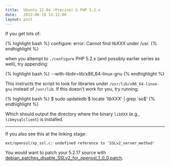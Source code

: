 ```yaml
---
title:  Ubuntu 12.04 (Precise) & PHP 5.2.x
date:   2012-06-18 14:12:00
layout: post
---
```


If you get lots of:

{% highlight bash %}
configure: error: Cannot find libXXX under /usr.
{% endhighlight %}

when you attempt to `./configure` PHP 5.2.x (and possibly earlier series as well), try appending:

{% highlight bash %}
--with-libdir=lib/x86_64-linux-gnu
{% endhighlight %}

This instructs the script to look for libraries under `/usr/lib/x86_64-linux-gnu` instead of `/usr/lib`. If this doesn't work for you, try running:

{% highlight bash %}
$ sudo updatedb
$ locate 'libXXX' | grep 'so$'
{% endhighlight %}

Which should output the directory where the binary `libXXX` (e.g., `libmysqlclient`) is installed.

----

If you also see this at the linking stage:

    ext/openssl/xp_ssl.c: undefined reference to `SSLv2_server_method'

You would want to patch your 5.2.17 source with [debian_patches_disable_SSLv2_for_openssl_1_0_0.patch](https://bugs.php.net/patch-display.php?bug_id=54736&patch=debian_patches_disable_SSLv2_for_openssl_1_0_0.patch&revision=latest).
